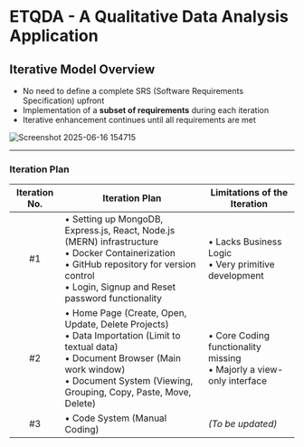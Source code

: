 # ETQDA - A Qualitative Data Analysis Application

## Iterative Model Overview

- No need to define a complete SRS (Software Requirements Specification) upfront  
- Implementation of a **subset of requirements** during each iteration  
- Iterative enhancement continues until all requirements are met

![Screenshot 2025-06-16 154715](https://github.com/user-attachments/assets/d985e746-ed07-406f-80b5-c0cd6ef38225)

---

### Iteration Plan 

| Iteration No. | Iteration Plan                                                                                                               | Limitations of the Iteration                           |
|:---------------:|-------------------------------------------------------------------------------------------------------------------------------|--------------------------------------------------------|
| #1            | • Setting up MongoDB, Express.js, React, Node.js (MERN) infrastructure  <br> • Docker Containerization  <br> • GitHub repository for version control  <br> • Login, Signup and Reset password functionality | • Lacks Business Logic <br> • Very primitive development |
| #2            | • Home Page (Create, Open, Update, Delete Projects) <br> • Data Importation (Limit to textual data) <br> • Document Browser (Main work window) <br> • Document System (Viewing, Grouping, Copy, Paste, Move, Delete) | • Core Coding functionality missing <br> • Majorly a view-only interface |
| #3            | • Code System (Manual Coding)                                                                                                 | *(To be updated)*                                      |

